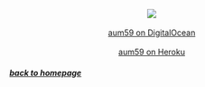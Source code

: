 <p align="center"> 
  <img src="https://media.giphy.com/media/26s7LynqshBny/giphy.gif"/><br><br>
  <a href="http://aum59.ddns.net:3000">aum59 on DigitalOcean</a><br><br>
  <a href="https://aum59.herokuapp.com">aum59 on Heroku</a><br>  
</p>

##### [*back to homepage*](index.md)

